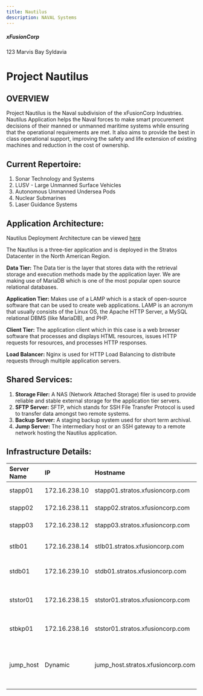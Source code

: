 ```yaml
---
title: Nautilus
description: NAVAL Systems
---
```


##### xFusionCorp
123 Marvis Bay
Syldavia

# Project Nautilus

## OVERVIEW
Project Nautilus is the Naval subdivision of the xFusionCorp Industries.
Nautilus Application helps the Naval forces to make smart procurement decisions of their manned or unmanned maritime systems while ensuring that the operational requirements are met. It also aims to provide the best in class operational support, improving the safety and life extension of existing machines and reduction in the cost of ownership.

## Current Repertoire:
1. Sonar Technology and Systems
2. LUSV - Large Unmanned Surface Vehicles
3. Autonomous Unmanned Undersea Pods
4. Nuclear Submarines
5. Laser Guidance Systems

## Application Architecture:
Nautilus Deployment Architecture can be viewed [here](https://www.lucidchart.com/documents/edit/58e22de2-c446-4b49-ae0f-db79a3318e97/0_0?shared=true)

The Nautilus is a three-tier application and is deployed in the Stratos Datacenter in the North American Region.

**Data Tier:** The Data tier is the layer that stores data with the retrieval storage and execution methods made by the application layer. We are making use of MariaDB which is one of the most popular open source relational databases.

**Application Tier:** Makes use of a LAMP which is a stack of open-source software that can be used to create web applications. LAMP is an acronym that usually consists of the Linux OS, the Apache HTTP Server, a MySQL relational DBMS (like MariaDB), and PHP.

**Client Tier:** The application client which in this case is a web browser software that processes and displays HTML resources, issues HTTP requests for resources, and processes HTTP responses.

**Load Balancer:** Nginx is used for HTTP Load Balancing to distribute requests through multiple application servers.

## Shared Services:
1. **Storage Filer:** A NAS (Network Attached Storage) filer is used to provide reliable and stable external storage for the application tier servers.
2. **SFTP Server:** SFTP, which stands for SSH File Transfer Protocol is used to transfer data amongst two remote systems.
3. **Backup Server:** A staging backup system used for short term archival.
4. **Jump Server:** The intermediary host or an SSH gateway to a remote network hosting the Nautilus application.

## Infrastructure Details:

| **Server Name** | **IP**|**Hostname** | **User** |**Password**|**Purpose** |
|:---            |:---    |:---      |:--          |:---        |:---
|stapp01         | 172.16.238.10 | stapp01.stratos.xfusioncorp.com |tony | Ir0nM@n |Nautilus App 1
|stapp02         | 172.16.238.11 | stapp02.stratos.xfusioncorp.com |steve | Am3ric@ |Nautilus App 2
|stapp03         | 172.16.238.12 | stapp03.stratos.xfusioncorp.com | banner | BigGr33n |Nautilus App 3
|stlb01          | 172.16.238.14 | stlb01.stratos.xfusioncorp.com |loki | Mischi3f |Nautilus HTTP LBR
|stdb01          | 172.16.239.10 | stdb01.stratos.xfusioncorp.com |peter | Sp!dy |Nautilus DB Server
|ststor01        |172.16.238.15  | ststor01.stratos.xfusioncorp.com |natasha | Bl@kW |Stork DC Storage Filer
|stbkp01         | 172.16.238.16 | ststor01.stratos.xfusioncorp.com |clint |H@wk3y3  | Nautilus Backup Server 
|jump_host       | Dynamic       | jump_host.stratos.xfusioncorp.com || |Jump Server to Access Stork DC
 
